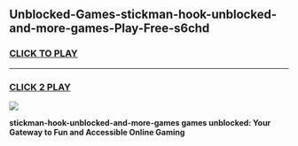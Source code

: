 
## Unblocked-Games-stickman-hook-unblocked-and-more-games-Play-Free-s6chd
<h3>
<a href="https://premium76.site?title=stickman-hook-unblocked-and-more-games&ref=15A">CLICK TO PLAY</a></h3>
<hr>

<h3>
<a href="https://premium76.site?title=stickman-hook-unblocked-and-more-games&ref=15A">CLICK 2 PLAY</a>
  
</h3>

<a href="https://premium76.site?title=stickman-hook-unblocked-and-more-games&ref=15A"><img src="https://clearcache.store/games.png"></a>


**stickman-hook-unblocked-and-more-games games unblocked: Your Gateway to Fun and Accessible Online Gaming**
